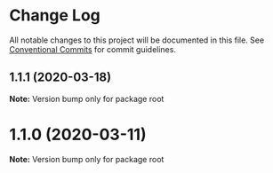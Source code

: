 # Change Log

All notable changes to this project will be documented in this file.
See [Conventional Commits](https://conventionalcommits.org) for commit guidelines.

## 1.1.1 (2020-03-18)

**Note:** Version bump only for package root





# 1.1.0 (2020-03-11)

**Note:** Version bump only for package root
